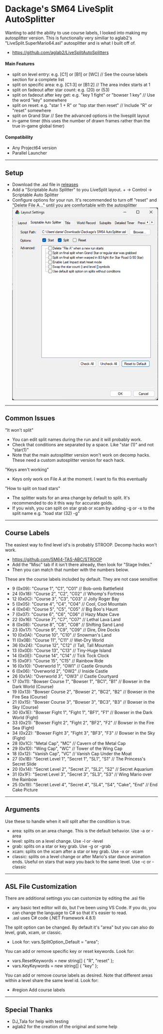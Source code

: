 # Dackage's SM64 LiveSplit AutoSplitter

Wanting to add the ability to use course labels, I looked into making my autosplitter version. This is
    functionally very similiar to aglab2's "LiveSplit.SuperMario64.asl" autosplitter and is what I built off of.
- https://github.com/aglab2/LiveSplitAutoSplitters

#### Main Features
- split on level entry: e.g. [C1] or [B1] or [WC] // See the course labels section for a complete list
- split on specific area: e.g. [C1:3] or [B1:2] // The area index starts at 1
- split on fadeout after star count: e.g. (20) or (53)
- split on fadeout after key get: e.g. "key 1 fight" or "bowser 1 key" // Use the word "key" somewhere
- split on reset: e.g. "star 1 + R" or "top star then reset" // Include "R" or "reset" somewhere
- split on Grand Star // See the advanced options in the livesplit layout
- in-game timer (this uses the number of drawn frames rather than the true in-game global timer)

#### Compatibility
- Any Project64 version
- Parallel Launcher

----------
## Setup
- Download the .asl file in [releases](https://github.com/Dackage353/Dackage-s-SM64-LiveSplit-AutoSplitter/releases)
- Add a "Scriptable Auto Splitter" to you LiveSplit layout. + -> Control -> Scriptable Auto Splitter
- Configure options for your run. It's recommended to turn off "reset" and "Delete File A..." until you are comfortable with the autosplitter
![Options](readme_images/options.png)

----------
## Common Issues

"It won't split"
- You can edit split names during the run and it will probably work.
- Check that conditions are separated by a space. Like "star (1)" and not "star(1)"
- Note that the main autosplitter version won't work on decomp hacks. These need a custom autosplitter version for each hack.

"Keys aren't working"
- Keys only work on File A at the moment. I want to fix this eventually

"How to split on toad stars"
- The splitter waits for an area change by default to split. It's recommended to do it this way for accurate golds.
- If you wish, you can split on star grab or xcam by adding -g or -x to the split name e.g. "toad star (32) -g"

----------
## Course Labels

The easiest way to find level id's is probably STROOP. Decomp hacks won't work.
- https://github.com/SM64-TAS-ABC/STROOP
- Add the "Misc" tab if it isn't there already, then look for "Stage Index."
- Then you can match that number with the numbers below.

These are the course labels included by default. They are not case sensitive
- 9 (0x09): "Course 1", "C1", "C01" // Bob-omb Battlefield
- 24 (0x18): "Course 2", "C2", "C02" // Whomp's Fortress
- 12 (0x0C): "Course 3", "C3", "C03" // Jolly Roger Bay
- 5 (0x05): "Course 4", "C4", "C04" // Cool, Cool Mountain
- 4 (0x04): "Course 5", "C5", "C05" // Big Boo's Haunt
- 7 (0x07): "Course 6", "C6", "C06" // Hazy Maze Cave
- 22 (0x16): "Course 7", "C7", "C07" // Lethal Lava Land
- 8 (0x08): "Course 8", "C8", "C08" // Shifting Sand Land
- 23 (0x17): "Course 9", "C9", "C09" // Dire, Dire Docks
- 10 (0x0A): "Course 10", "C10" // Snowman's Land
- 11 (0x0B): "Course 11", "C11" // Wet-Dry World
- 36 (0x24): "Course 12", "C12" // Tall, Tall Mountain
- 13 (0x0D): "Course 13", "C13" // Tiny-Huge Island
- 14 (0x0E): "Course 14", "C14" // Tick Tock Clock
- 15 (0x0F): "Course 15", "C15" // Rainbow Ride
- 16 (0x10): "Overworld 1", "OW1" // Castle Grounds
- 6 (0x06): "Overworld 2", "OW2" // Inside Castle
- 26 (0x1A): "Overworld 3", "OW3" // Castle Courtyard
- 17 (0x11): "Bowser Course 1", "Bowser 1", "BC1", "B1" // Bowser in the Dark World (Course)
- 19 (0x13): "Bowser Course 2", "Bowser 2", "BC2", "B2" // Bowser in the Fire Sea (Course)
- 21 (0x15): "Bowser Course 3", "Bowser 3", "BC3", "B3" // Bowser in the Sky (Course)
- 30 (0x1E): "Bowser Fight 1", "Fight 1", "BF1", "F1" // Bowser in the Dark World (Fight)
- 33 (0x21): "Bowser Fight 2", "Fight 2", "BF2", "F2" // Bowser in the Fire Sea (Fight)
- 34 (0x22): "Bowser Fight 3", "Fight 3", "BF3", "F3" // Bowser in the Sky (Fight)
- 28 (0x1C): "Metal Cap", "MC" // Cavern of the Metal Cap
- 29 (0x1D): "Wing Cap", "WC" // Tower of the Wing Cap
- 18 (0x12): "Vanish Cap", "VC" // Vanish Cap Under the Moat
- 27 (0x1B): "Secret Level 1", "Secret 1", "SL1", "S1" // The Princess's Secret Slide
- 20 (0x14): "Secret Level 2", "Secret 2", "SL2", "S2" // Secret Aquarium
- 31 (0x1F): "Secret Level 3", "Secret 3", "SL3", "S3" // Wing Mario over the Rainbow
- 25 (0x19): "Secret Level 4", "Secret 4", "SL4", "S4", "Cake", "End" // End Cake Picture

----------
## Arguments

Use these to handle when it will split after the condition is true.
- area: splits on an area change. This is the default behavior. Use -a or -area
- level: splits on a level change. Use -l or -level
- grab: splits on a star or key grab. Use -g or -grab
- xcam: splits on the xcam after a star or key grab. Use -x or -xcam
- classic: splits on a level change or after Mario's star dance animation ends. Useful on stars that warp you
    back to the same level. Use -c or -classic

----------
## ASL File Customization

There are additional settings you can customize by editing the .asl file
- any basic text editor will do, but I've been using VS Code. If you do, you can change the language to C#
    so that it's easier to read.
- .asl uses C# code (.NET Framework 4.8.1)

The split option can be changed. By default it's "area" but you can also do level, grab, xcam, or classic.
- Look for: vars.SplitOption_Default = "area";
    
You can add or remove specific key or reset keywords. Look for:
- vars.ResetKeywords = new string[] { "R", "reset" };
- vars.KeyKeywords = new string[] { "key" };
    
You can add or remove course labels as desired. Note that different areas within a level share the
    same level id. Look for:
- #region Add course labels

----------
## Special Thanks

- DJ_Tala for help with testing
- aglab2 for the creation of the original and some help
